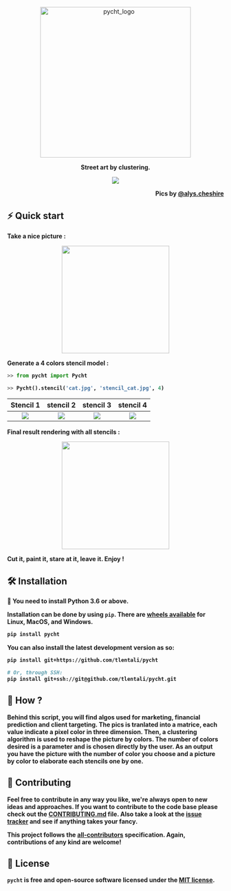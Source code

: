 <p align="center";
    font-family: Georgia, sans-serif;
    text-decoration: none;
    background: #ffbdfb;
    padding: 3px 6px;
    color: #000;
    font-size: 28px;>
    <a href="#"><img src="https://raw.githubusercontent.com/tlentali/pycht/master/misc/pycht_logo_pink.png"  alt="pycht_logo" width="350"/>
    </a>
</p>

<p align="center">
  <b>Street art by clustering.
</p>

<p align="center">
  <a href="#"><img src="https://raw.githubusercontent.com/tlentali/pycht/master/misc/alys.png" /></a>
</p>

<p align="right">
Pics by <a href="https://www.instagram.com/alys.cheshire/">@alys.cheshire</a>
</p>


## ⚡️ Quick start

Take a nice picture :
<p align="center">
  <a href="#"><img src="https://raw.githubusercontent.com/tlentali/pycht/master/misc/cat.jpg" width="250"></a>
</p>

Generate a 4 colors stencil model :
```python
>> from pycht import Pycht

>> Pycht().stencil('cat.jpg', 'stencil_cat.jpg', 4)
```

 Stencil 1                 |  stencil 2                 |   stencil 3               | stencil 4                 |
:-------------------------:|:--------------------------:| :-----------------------: | :-----------------------: |
![](https://raw.githubusercontent.com/tlentali/pycht/master/misc/stencil_2.jpg)  |  ![](https://raw.githubusercontent.com/tlentali/pycht/master/misc/stencil_3.jpg) | ![](https://raw.githubusercontent.com/tlentali/pycht/master/misc/stencil_4.jpg) | ![](https://raw.githubusercontent.com/tlentali/pycht/master/misc/stencil_5.jpg) |


Final result rendering with all stencils :

<p align="center">
  <a href="#"><img src="https://raw.githubusercontent.com/tlentali/pycht/master/misc/resultat_final.jpg" width="250"></a>
</p>

Cut it, paint it, stare at it, leave it.
Enjoy !


## 🛠 Installation

:snake: You need to install **Python 3.6** or above.

Installation can be done by using `pip`.
There are [wheels available](https://pypi.org/project/pycht/#files) for **Linux**, **MacOS**, and **Windows**.

```bash
pip install pycht
```

You can also install the latest development version as so:

```bash
pip install git+https://github.com/tlentali/pycht

# Or, through SSH:
pip install git+ssh://git@github.com/tlentali/pycht.git
```


## 🥄 How ?

Behind this script, you will find algos used for marketing, financial prediction and client targeting.
The pics is tranlated into a matrice, each value indicate a pixel color in three dimension.
Then, a clustering algorithm is used to reshape the picture by colors. The number of colors desired is a parameter and is chosen directly by the user.
As an output you have the picture with the number of color you choose and a picture by color to elaborate each stencils one by one.

## 🖖 Contributing

Feel free to contribute in any way you like, we're always open to new ideas and approaches. If you want to contribute to the code base please check out the [CONTRIBUTING.md](https://github.com/tlentali/pycht/blob/master/CONTRIBUTING.md) file. Also take a look at the [issue tracker](https://github.com/tlentali/pycht/issues) and see if anything takes your fancy.

This project follows the [all-contributors](https://github.com/all-contributors/all-contributors) specification. Again, contributions of any kind are welcome!


## 📜 License

```pycht``` is free and open-source software licensed under the [MIT license](https://github.com/tlentali/pycht/blob/master/LICENSE).
